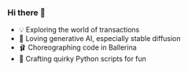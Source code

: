 ### Hi there 👋
- 💡 Exploring the world of transactions
- 🎨 Loving generative AI, especially stable diffusion
- 🩰 Choreographing code in Ballerina
- 🐍 Crafting quirky Python scripts for fun

<!--
**dsplayerX/dsplayerX** is a ✨ _special_ ✨ repository because its `README.md` (this file) appears on your GitHub profile.

Here are some ideas to get you started:

- 🔭 I’m currently working on ...
- 🌱 I’m currently learning ...
- 👯 I’m looking to collaborate on ...
- 🤔 I’m looking for help with ...
- 💬 Ask me about ...
- 📫 How to reach me: ...
- 😄 Pronouns: ...
- ⚡ Fun fact: ...
-->
